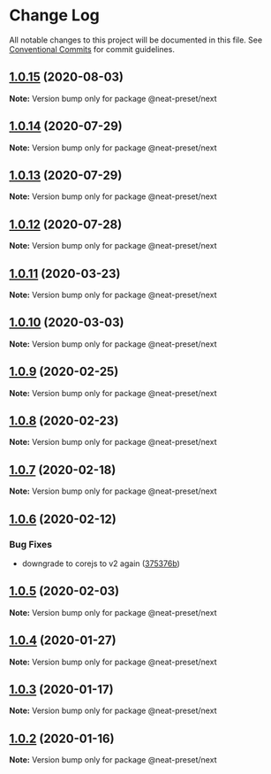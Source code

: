 # Change Log

All notable changes to this project will be documented in this file.
See [Conventional Commits](https://conventionalcommits.org) for commit guidelines.

## [1.0.15](https://github.com/igl/neat-preset/compare/@neat-preset/next@1.0.14...@neat-preset/next@1.0.15) (2020-08-03)

**Note:** Version bump only for package @neat-preset/next





## [1.0.14](https://github.com/igl/neat-preset/compare/@neat-preset/next@1.0.13...@neat-preset/next@1.0.14) (2020-07-29)

**Note:** Version bump only for package @neat-preset/next





## [1.0.13](https://github.com/igl/neat-preset/compare/@neat-preset/next@1.0.11...@neat-preset/next@1.0.13) (2020-07-29)

**Note:** Version bump only for package @neat-preset/next





## [1.0.12](https://github.com/igl/neat-preset/compare/@neat-preset/next@1.0.11...@neat-preset/next@1.0.12) (2020-07-28)

**Note:** Version bump only for package @neat-preset/next





## [1.0.11](https://github.com/igl/neat-preset/compare/@neat-preset/next@1.0.10...@neat-preset/next@1.0.11) (2020-03-23)

**Note:** Version bump only for package @neat-preset/next





## [1.0.10](https://github.com/igl/neat-preset/compare/@neat-preset/next@1.0.9...@neat-preset/next@1.0.10) (2020-03-03)

**Note:** Version bump only for package @neat-preset/next





## [1.0.9](https://github.com/igl/neat-preset/compare/@neat-preset/next@1.0.8...@neat-preset/next@1.0.9) (2020-02-25)

**Note:** Version bump only for package @neat-preset/next





## [1.0.8](https://github.com/igl/neat-preset/compare/@neat-preset/next@1.0.7...@neat-preset/next@1.0.8) (2020-02-23)

**Note:** Version bump only for package @neat-preset/next





## [1.0.7](https://github.com/igl/neat-preset/compare/@neat-preset/next@1.0.6...@neat-preset/next@1.0.7) (2020-02-18)

**Note:** Version bump only for package @neat-preset/next





## [1.0.6](https://github.com/igl/neat-preset/compare/@neat-preset/next@1.0.5...@neat-preset/next@1.0.6) (2020-02-12)


### Bug Fixes

* downgrade to corejs to v2 again ([375376b](https://github.com/igl/neat-preset/commit/375376b83a892f6536320e87a06ac2f81553a568))





## [1.0.5](https://github.com/igl/neat-preset/compare/@neat-preset/next@1.0.4...@neat-preset/next@1.0.5) (2020-02-03)

**Note:** Version bump only for package @neat-preset/next





## [1.0.4](https://github.com/igl/neat-preset/compare/@neat-preset/next@1.0.3...@neat-preset/next@1.0.4) (2020-01-27)

**Note:** Version bump only for package @neat-preset/next





## [1.0.3](https://github.com/igl/neat-preset/compare/@neat-preset/next@1.0.2...@neat-preset/next@1.0.3) (2020-01-17)

**Note:** Version bump only for package @neat-preset/next





## [1.0.2](https://github.com/igl/neat-preset/compare/@neat-preset/next@1.0.1...@neat-preset/next@1.0.2) (2020-01-16)

**Note:** Version bump only for package @neat-preset/next
